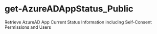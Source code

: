# get-AzureADAppStatus_Public
 Retrieve AzureAD App Current Status Information including Self-Consent Permissions and Users
